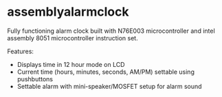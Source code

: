# assemblyalarmclock
Fully functioning alarm clock built with N76E003 microcontroller and intel assembly 8051 microcontroller instruction set. 



Features:
 - Displays time in 12 hour mode on LCD
 - Current time (hours, minutes, seconds, AM/PM) settable using pushbuttons
 - Settable alarm with mini-speaker/MOSFET setup for alarm sound 
